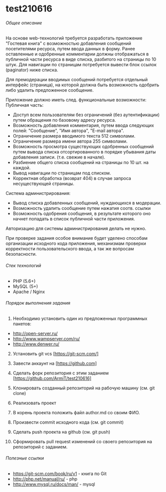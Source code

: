 # test210616

###### Общее описание

На основе web-технологий требуется разработать приложение "Гостевая книга" с возможностью добавления сообщений посетителями ресурса,
путем ввода данных в форму. Ранее оставленные и одобренные комментарии должны отображаться в публичной
части ресурса в виде списка, разбитого на страницы по 10 штук. Для навигации по страницам потребуется
вывести блок ссылок (paginator) ниже списка.

Для премодерации вводимых сообщений потребуется отдельный интерфейс (страница), на которой должна быть возможность
одобрить либо удалить предложенное сообщение.

Приложение должно иметь след. функциональные возможности:
Публичная часть:
- Доступ всем пользователям без ограничений (без аутентификации) путем обращения по базовому адресу ресурса.
- Возможность добавления комментария, путем ввода следующих полей: "Сообщение", "Имя автора", "E-mail автора".
- Ограничение размера вводимого текста 512 символами.
- Ограничение размера имени автора 255 символами.
- Возможность просмотра существующих одобренных сообщений путем вывода списка отсортированного
 в порядке убывания даты добавления записи. (т.е. свежие в начале).
- Разбиение общего списка сообщений на страницы по 10 шт. на каждой.
- Вывод навигации по страницам под списком.
- Корректная обработка (возврат 404) в случае запроса несуществующей страницы.

Система администрирования:
- Вывод списка добавленных сообщений, нуждающихся в модерации.
- Возможность удалить сообщение путем нажатия соотв. ссылки
- Возможность одобрения сообщения, в результате которого оно начнет попадать в список публичной части приложения.

Авторизацию для системы администрирования делать не нужно.

При проверке задания особое внимание будет уделено способам организации исходного кода приложения,
механизмам проверки корректности пользовательского ввода, а так же вопросам безопасности.

###### Стек технологий
- PHP (5.6+)
- MySQL (5+)
- Apache / Nginx

###### Порядок выполнения задания

1. Необходимо установить один из предложенных программных пакетов:
- http://open-server.ru/
- http://www.wampserver.com/ru/
- http://www.denwer.ru/

2. Установить git vcs [https://git-scm.com/]

3. Завести аккаунт на [https://github.com]
4. Сделать форк репозитория с этим заданием [https://github.com/ArmiT/test210616]
5. Клонировать созданный репозиторий на рабочую машину (см. git clone)
6. Реализовать проект
7. В корень проекта положить файл author.md со своим ФИО.
8. Произвести commit исходного кода (см. git commit)
9. Сделать push проекта на github (см. git push)
10. Сформировать pull request изменений со своего репозитория на репозиторий с заданием.

###### Полезные ссылки

- https://git-scm.com/book/ru/v1 - книга по Git
- http://php.net/manual/ru/ - php
- http://www.mysql.ru/docs/man/ - mysql

